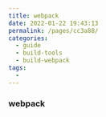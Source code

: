```yaml
---
title: webpack
date: 2022-01-22 19:43:13
permalink: /pages/cc3a88/
categories:
  - guide
  - build-tools
  - build-webpack
tags:
  - 
---
```

### webpack